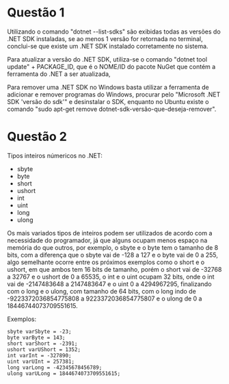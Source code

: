 # Questão 1

Utilizando o comando "dotnet --list-sdks" são exibidas todas as versões do .NET SDK instaladas,
se ao menos 1 versão for retornada no terminal, conclui-se que existe um .NET SDK instalado corretamente
no sistema. 

Para atualizar a versão do .NET SDK, utiliza-se o comando "dotnet tool update" + 
PACKAGE_ID, que é o NOME/ID do pacote NuGet que contém a ferramenta do .NET a ser atualizada,

Para remover uma .NET SDK no Windows basta utilizar a ferramenta de adicionar e remover programas do Windows,
procurar pelo "Microsoft .NET SDK 'versão do sdk'" e desinstalar o SDK, enquanto no Ubuntu existe o comando
"sudo apt-get remove dotnet-sdk-versão-que-deseja-remover".

# Questão 2

Tipos inteiros númericos no .NET:

- sbyte
- byte
- short
- ushort
- int
- uint
- long
- ulong

Os mais variados tipos de inteiros podem ser utilizados de acordo com a necessidade do programador,
já que alguns ocupam menos espaço na memória do que outros, por exemplo, o sbyte e o byte tem o tamanho de
8 bits, com a diferença que o sbyte vai de -128 a 127 e o byte vai de 0 a 255, algo semelhante ocorre entre os próximos exemplos como o short e o ushort, em que ambos tem 16 bits de tamanho, porém o short vai de -32768 a 
32767 e o ushort de 0 a 65535, o int e o uint ocupam 32 bits, onde o int vai de -2147483648 a 2147483647 e o 
uint 0 a 4294967295, finalizando com o long e o ulong, com tamanho de 64 bits, com o long indo de 
-9223372036854775808 a 9223372036854775807 e o ulong de 0 a 18446744073709551615.

Exemplos:
```
sbyte varSbyte = -23;
byte varByte = 143;
short varShort = -2391;
ushort varUShort = 1352;
int varInt = -327890;
uint varUInt = 257381;
long varLong = -42345678456789;
ulong varULong = 1844674073709551615;
```